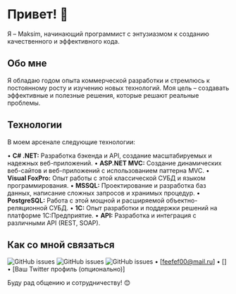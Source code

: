 # Привет! 👋

Я – Maksim, начинающий программист с энтузиазмом к созданию качественного и эффективного кода.

## Обо мне

Я обладаю годом опыта коммерческой разработки и стремлюсь к постоянному росту и изучению новых технологий. Моя цель – создавать эффективные и полезные решения, которые решают реальные проблемы.

## Технологии

В моем арсенале следующие технологии:

•   **C# .NET:**  Разработка бэкенда и API, создание масштабируемых и надежных веб-приложений.
•   **ASP.NET MVC:** Создание динамических веб-сайтов и веб-приложений с использованием паттерна MVC.
•   **Visual FoxPro:** Опыт работы с этой классической СУБД и языком программирования.
•   **MSSQL:** Проектирование и разработка баз данных, написание сложных запросов и хранимых процедур.
•   **PostgreSQL:** Работа с этой мощной и расширяемой объектно-реляционной СУБД.
•   **1C:** Опыт разработки и поддержки решений на платформе 1С:Предприятие.
•   **API:** Разработка и интеграция с различными API (REST, SOAP).

## Как со мной связаться

![GitHub issues](https://img.shields.io/github/issues/OkulusDev/Oxygen)
![GitHub issues](https://img.shields.io/github/issues/OkulusDev/Oxygen)
![GitHub issues](https://img.shields.io/github/issues/OkulusDev/Oxygen)
•   [feefef00@mail.ru]
•   []
•   [Ваш Twitter профиль (опционально)]

Буду рад общению и сотрудничеству! 😊